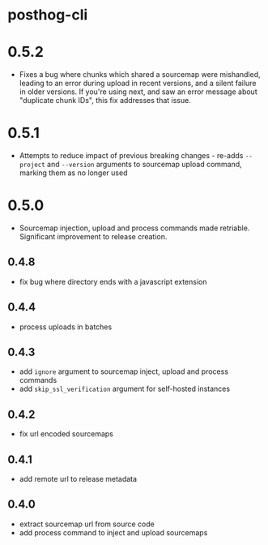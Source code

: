 # posthog-cli

# 0.5.2

- Fixes a bug where chunks which shared a sourcemap were mishandled, leading to an error during upload in recent versions, and a silent
  failure in older versions. If you're using next, and saw an error message about "duplicate chunk IDs", this fix addresses that issue.

# 0.5.1

- Attempts to reduce impact of previous breaking changes - re-adds `--project` and `--version` arguments to sourcemap upload command, marking them as no longer used

# 0.5.0

- Sourcemap injection, upload and process commands made retriable. Significant improvement to release creation.

## 0.4.8

- fix bug where directory ends with a javascript extension

## 0.4.4

- process uploads in batches

## 0.4.3

- add `ignore` argument to sourcemap inject, upload and process commands
- add `skip_ssl_verification` argument for self-hosted instances

## 0.4.2

- fix url encoded sourcemaps

## 0.4.1

- add remote url to release metadata

## 0.4.0

- extract sourcemap url from source code
- add process command to inject and upload sourcemaps

